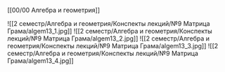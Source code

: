 [[00/00 Алгебра и геометрия]]

![[2 семестр/Алгебра и геометрия/Конспекты лекций/№9 Матрица Грама/algem13_1.jpg]]
![[2 семестр/Алгебра и геометрия/Конспекты лекций/№9 Матрица Грама/algem13_2.jpg]]
![[2 семестр/Алгебра и геометрия/Конспекты лекций/№9 Матрица Грама/algem13_3.jpg]]
![[2 семестр/Алгебра и геометрия/Конспекты лекций/№9 Матрица Грама/algem13_4.jpg]]
